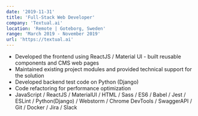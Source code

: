 ```yaml
---
date: '2019-11-31'
title: 'Full-Stack Web Developer'
company: 'Textual.ai'
location: 'Remote | Goteborg, Sweden'
range: 'March 2019 - November 2019'
url: 'https://textual.ai'
---
```


- Developed the frontend using ReactJS / Material UI - built reusable
components and CMS web pages
- Maintained existing project modules and provided technical support
for the solution
- Developed backend test code on Python (Django)
- Code refactoring for performance optimization
- JavaScript / ReactJS / MaterialUI / HTML / Sass / ES6 / Babel / Jest /
ESLint / Python(Django) / Webstorm / Chrome DevTools / SwaggerAPI /
Git / Docker / Jira / Slack
